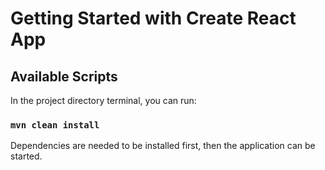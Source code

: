 # Getting Started with Create React App

## Available Scripts

In the project directory terminal, you can run:

### `mvn clean install`

Dependencies are needed to be installed first, then the application can be started.
